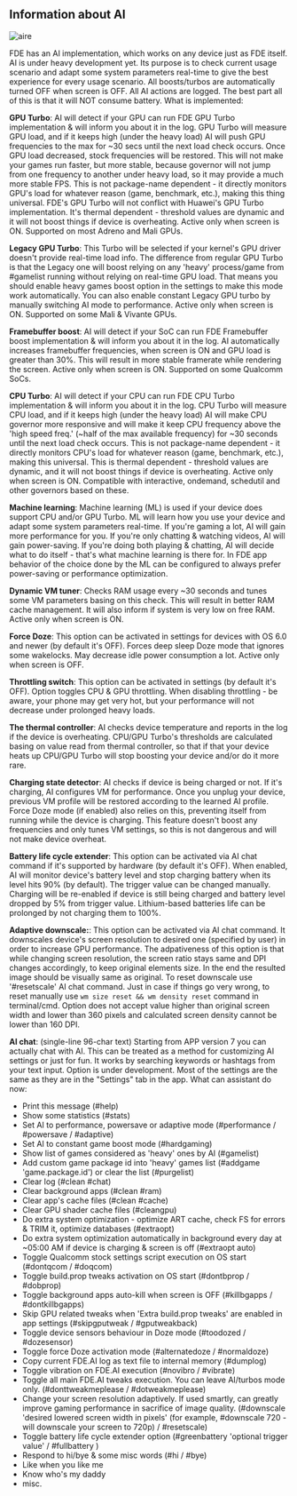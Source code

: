 ## Information about AI
  ![aire](https://github.com/feravolt/FDE.AI-docs/blob/master/aire.png?raw=true)

FDE has an AI implementation, which works on any device just as FDE itself. AI is under heavy development yet. Its purpose is to check current usage scenario and adapt some system parameters real-time to give the best experience for every usage scenario. All boosts/turbos are automatically turned OFF when screen is OFF. All AI actions are logged. The best part all of this is that it will NOT consume battery.
What is implemented:

**GPU Turbo**:
AI will detect if your GPU can run FDE GPU Turbo implementation & will inform you about it in the log. GPU Turbo will measure GPU load, and if it keeps high (under the heavy load) AI will push GPU frequencies to the max for ~30 secs until the next load check occurs. Once GPU load decreased, stock frequencies will be restored. This will not make your games run faster, but more stable, because governor will not jump from one frequency to another under heavy load, so it may provide a much more stable FPS. This is not package-name dependent - it directly monitors GPU's load for whatever reason (game, benchmark, etc.), making this thing universal. FDE's GPU Turbo will not conflict with Huawei's GPU Turbo implementation. It's thermal dependent - threshold values are dynamic and it will not boost things if device is overheating.
Active only when screen is ON. Supported on most Adreno and Mali GPUs.

**Legacy GPU Turbo**:
This Turbo will be selected if your kernel's GPU driver doesn't provide real-time load info. The difference from regular GPU Turbo is that the Legacy one will boost relying on any 'heavy' process/game from #gamelist running without relying on real-time GPU load. That means you should enable heavy games boost option in the settings to make this mode work automatically. You can also enable constant Legacy GPU turbo by manually switching AI mode to performance.
Active only when screen is ON. Supported on some Mali & Vivante GPUs.

**Framebuffer boost**:
AI will detect if your SoC can run FDE Framebuffer boost implementation & will inform you about it in the log. AI automatically increases framebuffer frequencies, when screen is ON and GPU load is greater than 30%. This will result in more stable framerate while rendering the screen.
Active only when screen is ON. Supported on some Qualcomm SoCs.

**CPU Turbo**:
AI will detect if your CPU can run FDE CPU Turbo implementation & will inform you about it in the log. CPU Turbo will measure CPU load, and if it keeps high (under the heavy load) AI will make CPU governor more responsive and will make it keep CPU frequency above the 'high speed freq.' (~half of the max available frequency) for ~30 seconds until the next load check occurs. This is not package-name dependent - it directly monitors CPU's load for whatever reason (game, benchmark, etc.), making this universal. This is thermal dependent - threshold values are dynamic, and it will not boost things if device is overheating.
Active only when screen is ON. Compatible with interactive, ondemand, schedutil and other governors based on these.

**Machine learning**:
Machine learning (ML) is used if your device does support CPU and/or GPU Turbo. ML will learn how you use your device and adapt some system parameters real-time. If you're gaming a lot, AI will gain more performance for you. If you're only chatting & watching videos, AI will gain power-saving. If you're doing both playing & chatting, AI will decide what to do itself - that's what machine learning is there for. In FDE app behavior of the choice done by the ML can be configured to always prefer power-saving or performance optimization.

**Dynamic VM tuner**:
Checks RAM usage every ~30 seconds and tunes some VM parameters basing on this check. This will result in better RAM cache management. It will also inform if system is very low on free RAM.
Active only when screen is ON.

**Force Doze**:
This option can be activated in settings for devices with OS 6.0 and newer (by default it's OFF). Forces deep sleep Doze mode that ignores some wakelocks. May decrease idle power consumption a lot.
Active only when screen is OFF.

**Throttling switch**:
This option can be activated in settings (by default it's OFF). Option toggles CPU & GPU throttling. When disabling throttling - be aware, your phone may get very hot, but your performance will not decrease under prolonged heavy loads.

**The thermal controller**:
AI checks device temperature and reports in the log if the device is overheating. CPU/GPU Turbo's thresholds are calculated basing on value read from thermal controller, so that if that your device heats up CPU/GPU Turbo will stop boosting your device and/or do it more rare.

**Charging state detector**:
AI checks if device is being charged or not. If it's charging, AI configures VM for performance. Once you unplug your device, previous VM profile will be restored according to the learned AI profile. Force Doze mode (if enabled) also relies on this, preventing itself from running while the device is charging.
This feature doesn't boost any frequencies and only tunes VM settings, so this is not dangerous and will not make device overheat.

**Battery life cycle extender**:
This option can be activated via AI chat command if it's supported by hardware (by default it's OFF). When enabled, AI will monitor device's battery level and stop charging battery when its level hits 90% (by default). The trigger value can be changed manually. Charging will be re-enabled if device is still being charged and battery level dropped by 5% from trigger value. Lithium-based batteries life can be prolonged by not charging them to 100%.

**Adaptive downscale:**:
This option can be activated via AI chat command. It downscales device's screen resolution to desired one (specified by user) in order to increase GPU performance. The adpativeness of this option is that while changing screen resolution, the screen ratio stays same and DPI changes accordingly, to keep original elements size. In the end the resulted image should be visually same as original.
To reset downscale use '#resetscale' AI chat command. Just in case if things go very wrong, to reset manually use ```wm size reset && wm density reset``` command in terminal/cmd.
Option does not accept value higher than original screen width and lower than 360 pixels and calculated screen density cannot be lower than 160 DPI.

**AI chat**: (single-line 96-char text)
Starting from APP version 7 you can actually chat with AI. This can be treated as a method for customizing AI settings or just for fun. It works by searching keywords or hashtags from your text input. Option is under development. Most of the settings are the same as they are in the "Settings" tab in the app.
What can assistant do now:
- Print this message (#help)
- Show some statistics (#stats)
- Set AI to performance, powersave or adaptive mode (#performance / #powersave / #adaptive)
- Set AI to constant game boost mode (#hardgaming)
- Show list of games considered as 'heavy' ones by AI (#gamelist)
- Add custom game package id into 'heavy' games list (#addgame 'game.package.id') or clear the list (#purgelist)
- Clear log (#clean #chat)
- Clear background apps (#clean #ram)
- Clear app's cache files (#clean #cache)
- Clear GPU shader cache files (#cleangpu)
- Do extra system optimization - optimize ART cache, check FS for errors & TRIM it, optimize databases (#extraopt)
- Do extra system optimization automatically in background every day at ~05:00 AM if device is charging & screen is off (#extraopt auto)
- Toggle Qualcomm stock settings script execution on OS start (#dontqcom / #doqcom)
- Toggle build.prop tweaks activation on OS start (#dontbprop / #dobprop)
- Toggle background apps auto-kill when screen is OFF (#killbgapps / #dontkillbgapps)
- Skip GPU related tweaks when 'Extra build.prop tweaks' are enabled in app settings (#skipgputweak / #gputweakback)
- Toggle device sensors behaviour in Doze mode (#toodozed / #dozesensor)
- Toggle force Doze activation mode (#alternatedoze / #normaldoze)
- Copy current FDE.AI log as text file to internal memory (#dumplog)
- Toggle vibration on FDE.AI execution (#novibro / #vibrate)
- Toggle all main FDE.AI tweaks execution. You can leave AI/turbos mode only. (#donttweakmeplease / #dotweakmeplease)
- Change your screen resolution adaptively. If used smartly, can greatly improve gaming performance in sacrifice of image quality. (#downscale 'desired lowered screen width in pixels' (for example, #downscale 720 - will downscale your screen to 720p) / #resetscale)
- Toggle battery life cycle extender option (#greenbattery 'optional trigger value' / #fullbattery )
- Respond to hi/bye & some misc words (#hi / #bye)
- Like when you like me
- Know who's my daddy
- misc.


